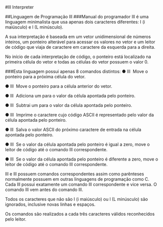 #Ill Interpreter

##Linguagem de Programação Ill
###Manual do programador
Ill é uma linguagem minimalista que usa apenas dois caracteres diferentes: I (i maiúsculo) e l
(L minúsculo).

A sua interpretação é baseada em um vetor unidimensional de números inteiros, um ponteiro
alterável para acessar os valores no vetor e um leitor de código que viaja de caractere em
caractere da esquerda para a direita.

No início de cada interpretação de código, o ponteiro está localizado na primeira célula do
vetor e todas as células do vetor possuem o valor 0.

###Esta linguagem possui apenas 8 comandos distintos:
● IIl ­ Move o ponteiro para a próxima célula do vetor.

● lII ­ Move o ponteiro para a célula anterior do vetor.

● llI ­ Adiciona um para o valor da célula apontada pelo ponteiro.

● Ill ­ Subtrai um para o valor da célula apontada pelo ponteiro.

● III ­ Imprime o caractere cujo código ASCII é representado pelo valor da célula
apontada pelo ponteiro.

● lll ­ Salva o valor ASCII do próximo caractere de entrada na célula apontada pelo
ponteiro.

● IlI ­ Se o valor da célula apontada pelo ponteiro é igual a zero, move o leitor de
código até o comando lIl correspondente.

● lIl ­ Se o valor da célula apontada pelo ponteiro é diferente a zero, move o leitor de
código até o comando IlI correspondente.

IlI e lIl possuem comandos correspondentes assim como parênteses normalmente
possuem em outras linguagens de programação como C. Cada IlI possui exatamente
um comando lIl correspondente e vice versa. O comando IlI vem antes do comando
lIl.

Todos os caracteres que não são I (i maiúsculo) ou l (L minúsculo) são ignorados, inclusive
novas linhas e espaços.

Os comandos são realizados a cada três caracteres válidos reconhecidos pelo leitor.
